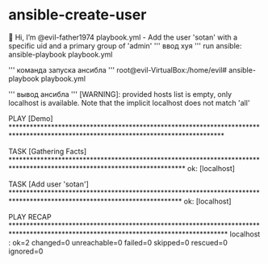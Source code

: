 # ansible-create-user
👋 Hi, I’m @evil-father1974
playbook.yml - Add the user 'sotan' with a specific uid and a primary group of 'admin'
''' ввод хуя '''
run ansible: ansible-playbook playbook.yml

''' команда запуска ансибла '''
root@evil-VirtualBox:/home/evil# ansible-playbook playbook.yml

''' вывод ансибла '''
[WARNING]: provided hosts list is empty, only localhost is available. Note that the implicit localhost does not match 'all'

PLAY [Demo] ************************************************************************************************************************************

TASK [Gathering Facts] *************************************************************************************************************************
ok: [localhost]

TASK [Add user 'sotan'] ************************************************************************************************************************
ok: [localhost]

PLAY RECAP *************************************************************************************************************************************
localhost                  : ok=2    changed=0    unreachable=0    failed=0    skipped=0    rescued=0    ignored=0  
